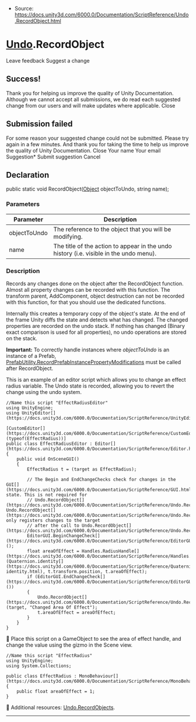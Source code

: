 * Source: https://docs.unity3d.com/6000.0/Documentation/ScriptReference/Undo.RecordObject.html

#  [Undo](https://docs.unity3d.com/6000.0/Documentation/ScriptReference/Undo.html).RecordObject
Leave feedback
Suggest a change
## Success!
Thank you for helping us improve the quality of Unity Documentation. Although we cannot accept all submissions, we do read each suggested change from our users and will make updates where applicable.
Close
## Submission failed
For some reason your suggested change could not be submitted. Please <a>try again</a> in a few minutes. And thank you for taking the time to help us improve the quality of Unity Documentation.
Close
Your name Your email Suggestion* Submit suggestion
Cancel
## Declaration
public static void RecordObject([Object](https://docs.unity3d.com/6000.0/Documentation/ScriptReference/Object.html) objectToUndo, string name); 
### Parameters
Parameter | Description  
---|---  
objectToUndo | The reference to the object that you will be modifying.  
name | The title of the action to appear in the undo history (i.e. visible in the undo menu).  
### Description
Records any changes done on the object after the RecordObject function.
Almost all property changes can be recorded with this function. The transform parent, AddComponent, object destruction can not be recorded with this function, for that you should use the dedicated functions.  
  
Internally this creates a temporary copy of the object's state. At the end of the frame Unity diffs the state and detects what has changed. The changed properties are recorded on the undo stack. If nothing has changed (Binary exact comparison is used for all properties), no undo operations are stored on the stack.  
  
**Important:** To correctly handle instances where _objectToUndo_ is an instance of a Prefab, [PrefabUtility.RecordPrefabInstancePropertyModifications](https://docs.unity3d.com/6000.0/Documentation/ScriptReference/PrefabUtility.RecordPrefabInstancePropertyModifications.html) must be called after RecordObject.  
  
This is an example of an editor script which allows you to change an effect radius variable. The Undo state is recorded, allowing you to revert the change using the undo system.
```
//Name this script "EffectRadiusEditor"
using UnityEngine;
using UnityEditor[](https://docs.unity3d.com/6000.0/Documentation/ScriptReference/UnityEditor.html);  
  
[CustomEditor[](https://docs.unity3d.com/6000.0/Documentation/ScriptReference/CustomEditor.html)(typeof(EffectRadius))]
public class EffectRadiusEditor : Editor[](https://docs.unity3d.com/6000.0/Documentation/ScriptReference/Editor.html)
{
    public void OnSceneGUI()
    {
        EffectRadius t = (target as EffectRadius);  
  
        // The Begin and EndChangeChecks check for changes in the GUI[](https://docs.unity3d.com/6000.0/Documentation/ScriptReference/GUI.html) state. This is not required for
        // Undo.RecordObject[](https://docs.unity3d.com/6000.0/Documentation/ScriptReference/Undo.RecordObject.html). Undo.RecordObject[](https://docs.unity3d.com/6000.0/Documentation/ScriptReference/Undo.RecordObject.html) only registers changes to the target
        // after the call to Undo.RecordObject[](https://docs.unity3d.com/6000.0/Documentation/ScriptReference/Undo.RecordObject.html).
        EditorGUI.BeginChangeCheck[](https://docs.unity3d.com/6000.0/Documentation/ScriptReference/EditorGUI.BeginChangeCheck.html)();
        float areaOfEffect = Handles.RadiusHandle[](https://docs.unity3d.com/6000.0/Documentation/ScriptReference/Handles.RadiusHandle.html)(Quaternion.identity[](https://docs.unity3d.com/6000.0/Documentation/ScriptReference/Quaternion-identity.html), t.transform.position, t.areaOfEffect);
        if (EditorGUI.EndChangeCheck[](https://docs.unity3d.com/6000.0/Documentation/ScriptReference/EditorGUI.EndChangeCheck.html)())
        {
            Undo.RecordObject[](https://docs.unity3d.com/6000.0/Documentation/ScriptReference/Undo.RecordObject.html)(target, "Changed Area Of Effect");
            t.areaOfEffect = areaOfEffect;
        }
    }
}

```

Place this script on a GameObject to see the area of effect handle, and change the value using the gizmo in the Scene view.
```
//Name this script "EffectRadius"
using UnityEngine;
using System.Collections;  
  
public class EffectRadius : MonoBehaviour[](https://docs.unity3d.com/6000.0/Documentation/ScriptReference/MonoBehaviour.html)
{
    public float areaOfEffect = 1;
}

```

Additional resources: [Undo.RecordObjects](https://docs.unity3d.com/6000.0/Documentation/ScriptReference/Undo.RecordObjects.html).
* * *
